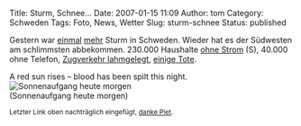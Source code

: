 Title: Sturm, Schnee...
Date: 2007-01-15 11:09
Author: tom
Category: Schweden
Tags: Foto, News, Wetter
Slug: sturm-schnee
Status: published

Gestern war [einmal](http://www.fiket.de/2006/10/31/vorgeschmack/)
[mehr](http://www.fiket.de/2007/01/10/stromausfall/) Sturm in Schweden.
Wieder hat es der Südwesten am schlimmsten abbekommen. 230.000 Haushalte
[ohne Strom](http://www.sr.se/Ekot/artikel.asp?artikel=1144202) (S),
40.000 ohne Telefon, [Zugverkehr
lahmgelegt](http://www.tunu.ch/blog9.0/?p=270), [einige
Tote](http://www.tagesschau.de/aktuell/meldungen/0,,OID6300726_REF1,00.html).

A red sun rises – blood has been spilt this night.  
![Sonnenaufgang heute
morgen](http://www.fiket.de/pic/redsun.jpg "Sonnenaufgang heute morgen")  
(Sonnenaufgang heute morgen)

<small>Letzter Link oben nachträglich eingefügt, [danke
Piet](http://www.fiket.de/2007/01/15/schweden-ist-die-zukunft/#comment-1550).
</small>

